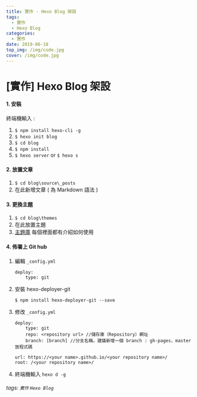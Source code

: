 ```yaml
---
title: 實作 - Hexo Blog 架設
tags:
  - 實作
  - Hexo Blog
categories:
  - 實作
date: 2019-06-18
top_img: /img/code.jpg
cover: /img/code.jpg
---
```

# [實作] Hexo Blog 架設

#### 1. 安裝

終端機輸入 :

1. `$ npm install hexo-cli -g`
2. `$ hexo init blog`
3. `$ cd blog`
4. `$ npm install`
5. `$ hexo server` or `$ hexo s`

#### 2. 放置文章

1. `$ cd blog\source\_posts`
2. 在此新增文章 ( 為 Markdown 語法 )

#### 3. 更換主題

1. `$ cd blog\themes`
2. 在此放置主題
3. [主題庫](https://hexo.io/themes/) 每個裡面都有介紹如何使用

#### 4. 佈署上 Git hub

1. 編輯 `_config.yml`

    ```
    deploy:
        type: git
    ```
    
2. 安裝 hexo-deployer-git

    ```
    $ npm install hexo-deployer-git --save
    ```
    
3. 修改 `_config.yml`

    ```
    deploy:
        type: git
        repo: <repository url> //儲存庫（Repository）網址
        branch: [branch] //分支名稱，建議新增一個 branch : gh-pages，master 放程式碼
    ```
    
    ```
    url: https://<your name>.github.io/<your repository name>/
    root: /<your repository name>/
    ```
    
4. 終端機輸入 `hexo d -g`

###### tags: `實作` `Hexo Blog`
